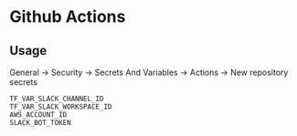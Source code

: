 # Github Actions

## Usage
General -> Security -> Secrets And Variables -> Actions -> New repository secrets 
```
TF_VAR_SLACK_CHANNEL_ID
TF_VAR_SLACK_WORKSPACE_ID
AWS_ACCOUNT_ID
SLACK_BOT_TOKEN
```